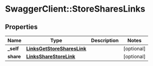 # SwaggerClient::StoreSharesLinks

## Properties
Name | Type | Description | Notes
------------ | ------------- | ------------- | -------------
**_self** | [**LinksGetStoreSharesLink**](LinksGetStoreSharesLink.md) |  | [optional] 
**share** | [**LinksShareStoreLink**](LinksShareStoreLink.md) |  | [optional] 


